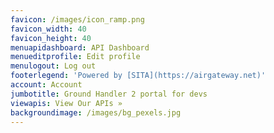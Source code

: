 ```yaml
---
favicon: /images/icon_ramp.png
favicon_width: 40
favicon_height: 40
menuapidashboard: API Dashboard
menueditprofile: Edit profile
menulogout: Log out
footerlegend: 'Powered by [SITA](https://airgateway.net)'
account: Account
jumbotitle: Ground Handler 2 portal for devs
viewapis: View Our APIs »
backgroundimage: /images/bg_pexels.jpg
---
```


